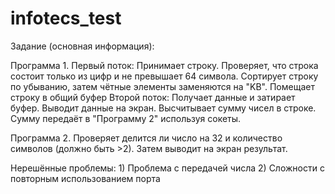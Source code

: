 # infotecs_test
Задание (основная информация):

Программа 1.
	Первый поток: Принимает строку. Проверяет, что строка состоит только из цифр и не превышает 64 символа. Сортирует строку по убыванию, затем чётные элементы заменяются на "KB". Помещает строку в общий буфер
	Второй поток: Получает данные и затирает буфер. Выводит данные на экран. Высчитывает сумму чисел в строке. Сумму передаёт в "Программу 2" используя сокеты.

Программа 2.
	Проверяет делится ли число на 32 и количество символов (должно быть >2). Затем выводит на экран результат.
	

Нерешённые проблемы:
	1) Проблема с передачей числа
	2) Сложности с повторным использованием порта
